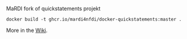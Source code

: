 MaRDI fork of quickstatements projekt 

`docker build -t ghcr.io/mardi4nfdi/docker-quickstatements:master .`

More in the [Wiki](https://github.com/MaRDI4NFDI/docker-quickstatements/wiki).